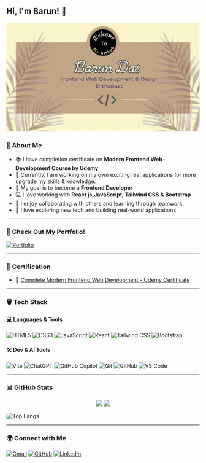 ## Hi, I'm Barun! 👋

![Banner](https://raw.githubusercontent.com/barundas97/barundas97/main/banner.png)

### 🚀 About Me
- 📚 I have completion certificate on **Modern Frontend Web-Development Course by Udemy**
- 🌱 Currently, I am working on my own exciting real applications for more upgrade my skills & knowledge.
- 🎯 My goal is to become a **Frontend Developer**
- 💻 I love working with **React js,JavaScript, Tailwind CSS & Bootstrap**
- 🤝 I enjoy collaborating with others and learning through teamwork.
- 📘 I love exploring new tech and building real-world applications.

---

### 🔗 Check Out My Portfolio!
[![Portfolio](https://img.shields.io/badge/Visit%20My%20Portfolio-222222?style=for-the-badge&logo=web&logoColor=white)](https://baruns-portfolio.netlify.app/)

---

### 📜 Certification
- 🏅 [Complete Modern Frontend Web Development - Udemy Certificate](https://www.udemy.com/certificate/UC-0b11bd06-1142-49f1-bce8-c927b76853eb/)

---

### 🗑️ Tech Stack

#### 💻 Languages & Tools
![HTML5](https://img.shields.io/badge/-HTML5-E34F26?style=flat-square&logo=html5&logoColor=white)
![CSS3](https://img.shields.io/badge/-CSS3-1572B6?style=flat-square&logo=css3&logoColor=white)
![JavaScript](https://img.shields.io/badge/-JavaScript-F7DF1E?style=flat-square&logo=javascript&logoColor=black)
![React](https://img.shields.io/badge/-React-61DAFB?style=flat-square&logo=react&logoColor=black)
![Tailwind CSS](https://img.shields.io/badge/-TailwindCSS-38B2AC?style=flat-square&logo=tailwindcss&logoColor=white)
![Bootstrap](https://img.shields.io/badge/-Bootstrap-7952B3?style=flat-square&logo=bootstrap&logoColor=white)

#### 🛠 Dev & AI Tools
![Vite](https://img.shields.io/badge/-Vite-646CFF?style=flat-square&logo=vite&logoColor=white)
![ChatGPT](https://img.shields.io/badge/-ChatGPT-00A67E?style=flat-square&logo=openai&logoColor=white)
![GitHub Copilot](https://img.shields.io/badge/-GitHub_Copilot-181717?style=flat-square&logo=github&logoColor=white)
![Git](https://img.shields.io/badge/-Git-F05032?style=flat-square&logo=git&logoColor=white)
![GitHub](https://img.shields.io/badge/-GitHub-181717?style=flat-square&logo=github&logoColor=white)
![VS Code](https://img.shields.io/badge/-VS%20Code-007ACC?style=flat-square&logo=visualstudiocode&logoColor=white)

---

### 📊 GitHub Stats
<div align="center">
  <img src="https://github-readme-stats.vercel.app/api?username=barundas97&show_icons=true&theme=dark&cache_seconds=1800" width="400px"/>
  <img src="https://github-readme-streak-stats.herokuapp.com/?user=barundas97&theme=dark" width="400px"/>
</div>

![Top Langs](https://github-readme-stats.vercel.app/api/top-langs/?username=barundas97&layout=compact&theme=dark&cache_seconds=1800)

---

### 🌍 Connect with Me
[![Gmail](https://img.shields.io/badge/Gmail-D14836?style=for-the-badge&logo=gmail&logoColor=white)](mailto:barundas800@gmail.com)
[![GitHub](https://img.shields.io/badge/GitHub-100000?style=for-the-badge&logo=github&logoColor=white)](https://github.com/barundas97)
[![LinkedIn](https://img.shields.io/badge/LinkedIn-0077B5?style=for-the-badge&logo=linkedin&logoColor=white)](https://linkedin.com/in/barun-das-97bd)
